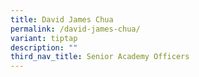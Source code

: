 ```yaml
---
title: David James Chua
permalink: /david-james-chua/
variant: tiptap
description: ""
third_nav_title: Senior Academy Officers
---
```

